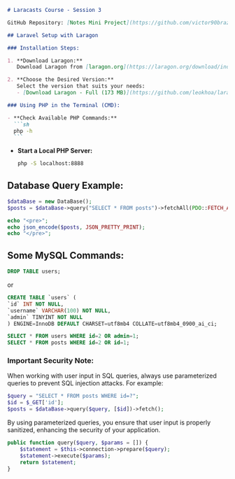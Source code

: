 ````markdown
# Laracasts Course - Session 3

GitHub Repository: [Notes Mini Project](https://github.com/victor90braz/notes-mini-project)

## Laravel Setup with Laragon

### Installation Steps:

1. **Download Laragon:**
   Download Laragon from [laragon.org](https://laragon.org/download/index.html).

2. **Choose the Desired Version:**
   Select the version that suits your needs:
   - [Download Laragon - Full (173 MB)](https://github.com/leokhoa/laragon/releases/download/6.0.0/laragon-wamp.exe)

### Using PHP in the Terminal (CMD):

- **Check Available PHP Commands:**
  ```sh
  php -h
  ```
````

- **Start a Local PHP Server:**
  ```sh
  php -S localhost:8888
  ```

## Database Query Example:

```php
$dataBase = new DataBase();
$posts = $dataBase->query("SELECT * FROM posts")->fetchAll(PDO::FETCH_ASSOC);

echo "<pre>";
echo json_encode($posts, JSON_PRETTY_PRINT);
echo "</pre>";
```

## Some MySQL Commands:

```sql
DROP TABLE users;
```

or

```sql
CREATE TABLE `users` (
`id` INT NOT NULL,
`username` VARCHAR(100) NOT NULL,
`admin` TINYINT NOT NULL
) ENGINE=InnoDB DEFAULT CHARSET=utf8mb4 COLLATE=utf8mb4_0900_ai_ci;

SELECT * FROM users WHERE id=2 OR admin=1;
SELECT * FROM posts WHERE id=2 OR id=1;
```

### Important Security Note:

When working with user input in SQL queries, always use parameterized queries to prevent SQL injection attacks. For example:

```php
$query = "SELECT * FROM posts WHERE id=?";
$id = $_GET['id'];
$posts = $dataBase->query($query, [$id])->fetch();
```

By using parameterized queries, you ensure that user input is properly sanitized, enhancing the security of your application.

```php
public function query($query, $params = []) {
    $statement = $this->connection->prepare($query);
    $statement->execute($params);
    return $statement;
}
```
